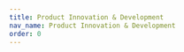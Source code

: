 ```yaml
---
title: Product Innovation & Development
nav_name: Product Innovation & Development
order: 0
---
```


<text-image image="/images/pid-1.png">
<template v-slot:left>
<h2>We help discover</h2>
<h1>Exceptional ideas</h1>
<p>
We don’t stumble onto great ideas. We clear a path
and welcome them in through the Immersive
Innovation™ process developed by PCDworks
founder, psychologist Mike Rainone.
</p>
<p>
Immersive Innovation serves as a catalyst to expand the solution space beyond
the current thinking. Through it, you gain new insight into your own
understanding of the problem-the “aha” moment.
</p>
<p>
All told, our Immersive Innovation process allows your team to define and
decompose its problem, abandon preconceived notions, identify the solution
space, and develop new and innovative concepts within this solution space. This
all takes place at the PCDworks campus, where you're surrounded by the right
people, the right psychology, and the right tools and technology to quickly move
ideas to build out concepts. And most importantly, it's the perfect location for
distraction-free collaboration and breakthrough thinking.
</p>
</template>
</text-image>

<image-text image="/images/pid-2.png">
<template v-slot:right>
<h2>Experience te power of</h2>
<h1>many</h1>
<p>
    Sometimes it's who you know in the world of innovation. And we know a
    lot of people.
</p>
<p>
    Over the past 25 years, we've built a trusted and diverse network of
    technology and business experts from around the globe to provide the
    most innovative thinking.
</p>
<p>
    We don't shop our problems around to large crowd-sourced platforms.
    After all, we work in some of the most highly proprietary environments,
    and we understand the need for discretion and protection. By the same
    token, we're not afraid to reach out and find the missing expertise if we
    don't have it in-house (which doesn't happen often).
</p>
<p>
    By bringing together a diverse multidisciplinary team, old ideas are
    buried, new insights are identified and developed, and breakthrough
    innovation occurs.
</p>
</template>
</image-text>

<text-image image="/images/pid-3.png">
<template v-slot:left>
<h2>We'll help you create the next disruptive product.</h2>
<p>
    To survive and thrive in today's competitive market, leading companies must
    create better and more exciting new products. But real innovation comes
    with plenty of roadblocks.
</p>
<p>
    Because science, engineering, and design are at the heart of everything we
    do, we can help you with each hurdle and every barrier standing between
    you and the next great product.
</p>
<p>
    That means a full array of scientific and instrumentation testing
    capabilities, a diverse and experienced team, and an enormous network of
    high-level specialists. With experience across a diverse group of industries,
    we offer strong knowledge and skills in many fields and a unique talent for
    cross-pollinating technological solutions.
</p>
<p>
    We can help you at any stage in the new product development cycle. We dig
    deeper, work smarter, and push science and technology further than it has
    gone before to help you find the solution you need.

</p>
</template>
</text-image>